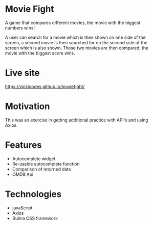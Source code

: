# Movie Fight
A game that compares different movies, the movie with the biggest numbers wins!

A user can search for a movie which is then shown on one side of the screen, a second movie is then searched for on the second side of the screen which is also shown. Those two movies are then compared, the movie with the biggest score wins. 

# Live site
https://vickicodes.github.io/moviefight/

# Motivation
This was an exercise in getting additional practice with API's and using Axios.

# Features
- Autocomplete widget 
- Re-usable autocomplete function
- Comparison of returned data
- OMDB Api

# Technologies
- javaScript
- Axios
- Bulma CSS framework
